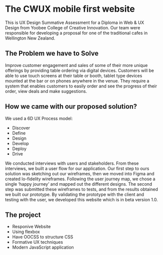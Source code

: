 # The CWUX mobile first website
 This is UX Design Summative Assessment for a Diploma in Web & UX Design from Yoobee College of Creative Innovation.
 Our team were responsible for developing a proposal for one of the traditional cafes in Wellington New Zealand.

## The Problem we have to Solve
  Improve customer engagement and sales of some of their more unique offerings by providing table ordering via digital devices. Customers will be able to use touch screens at their table or booth, tablet type devices mounted at the bar or on phones anywhere in the venue. They require a system that enables customers to easily order and see the progress of their order, view deals and make suggestions.

  ## How we came with our proposed solution?
  We used a 6D UX Process model: 
- Discover
- Define
- Design
- Develop 
- Deploy
- Drive

We conducted interviews with users and stakeholders. From these interviews, we built a user flow for our application.
Our first step to ours solution was sketching out our wireframes, then we moved into Figma and created lo-fidelity wireframes.
Following the user journey map, we chose a single ‘happy journey’ and mapped out the different designs.
The second step was submitted these wireframes to tests, and from the results obtained we built our prototype.
By validating the prototype with the client and testing with the user, we developed this website which is in beta version 1.0.

## The project
- Responive Website 
- Using flexbox
- Have OOCSS to structure CSS
- Formative UX techniques
- Modern JavaScript application



